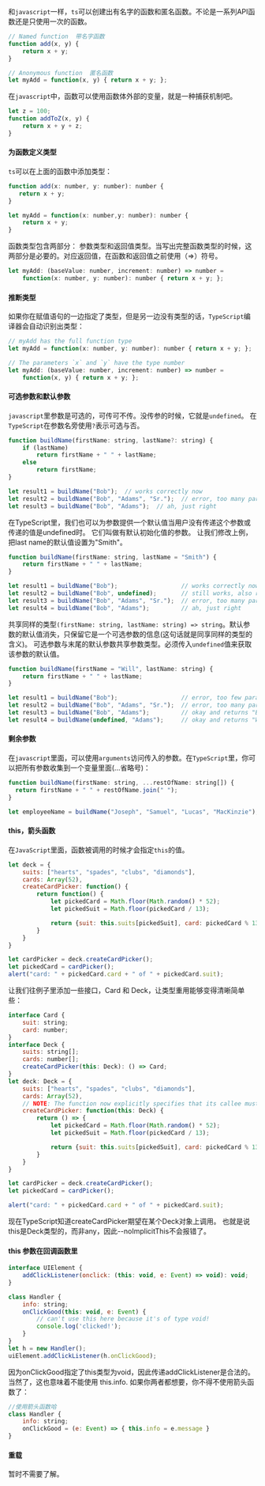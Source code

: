 和`javascript`一样，`ts`可以创建出有名字的函数和匿名函数。不论是一系列API函数还是只使用一次的函数。

```javascript
// Named function  带名字函数
function add(x, y) {
    return x + y;
}

// Anonymous function  匿名函数
let myAdd = function(x, y) { return x + y; };
```

在`javascript`中，函数可以使用函数体外部的变量，就是一种捕获机制吧。
```javascript
let z = 100;
function addToZ(x, y) {
    return x + y + z;
}
```

#### 为函数定义类型

`ts`可以在上面的函数中添加类型：

```javascript
function add(x: number, y: number): number {
   return x + y; 
}

let myAdd = function(x: number,y: number): number {
    return x + y;
}
```

函数类型包含两部分： 参数类型和返回值类型。当写出完整函数类型的时候，这两部分是必要的。对应返回值，在函数和返回值之前使用（=>）符号。

```javascript
let myAdd: (baseValue: number, increment: number) => number =
    function(x: number, y: number): number { return x + y; };
```

#### 推断类型

如果你在赋值语句的一边指定了类型，但是另一边没有类型的话，`TypeScript`编译器会自动识别出类型：

```javascript
// myAdd has the full function type
let myAdd = function(x: number, y: number): number { return x + y; };

// The parameters `x` and `y` have the type number
let myAdd: (baseValue: number, increment: number) => number =
    function(x, y) { return x + y; };
```

#### 可选参数和默认参数 

`javascript`里参数是可选的，可传可不传。没传参的时候，它就是`undefined`。
在`TypeScript`在参数名旁使用`?`表示可选与否。

```javascript
function buildName(firstName: string, lastName?: string) {
    if (lastName)
        return firstName + " " + lastName;
    else
        return firstName;
}

let result1 = buildName("Bob");  // works correctly now
let result2 = buildName("Bob", "Adams", "Sr.");  // error, too many parameters
let result3 = buildName("Bob", "Adams");  // ah, just right
```

在TypeScript里，我们也可以为参数提供一个默认值当用户没有传递这个参数或传递的值是undefined时。 它们叫做有默认初始化值的参数。 让我们修改上例，把last name的默认值设置为"Smith"。

```javascript
function buildName(firstName: string, lastName = "Smith") {
    return firstName + " " + lastName;
}

let result1 = buildName("Bob");                  // works correctly now, returns "Bob Smith"
let result2 = buildName("Bob", undefined);       // still works, also returns "Bob Smith"
let result3 = buildName("Bob", "Adams", "Sr.");  // error, too many parameters
let result4 = buildName("Bob", "Adams");         // ah, just right
```

共享同样的类型`(firstName: string, lastName: string) => string`。默认参数的默认值消失，只保留它是一个可选参数的信息(这句话就是同享同样的类型的含义)。
可选参数与末尾的默认参数共享参数类型。必须传入`undefined`值来获取该参数的默认值。

```javascript
function buildName(firstName = "Will", lastName: string) {
    return firstName + " " + lastName;
}

let result1 = buildName("Bob");                  // error, too few parameters
let result2 = buildName("Bob", "Adams", "Sr.");  // error, too many parameters
let result3 = buildName("Bob", "Adams");         // okay and returns "Bob Adams"
let result4 = buildName(undefined, "Adams");     // okay and returns "Will Adams"
```

#### 剩余参数

在`javascript`里面，可以使用`arguments`访问传入的参数。在`TypeScript`里，你可以把所有参数收集到一个变量里面(...省略号)：

```javascript
function buildName(firstName: string, ...restOfName: string[]) {
  return firstName + " " + restOfName.join(" ");
}

let employeeName = buildName("Joseph", "Samuel", "Lucas", "MacKinzie");
```

#### this，箭头函数

在`JavaScript`里面，函数被调用的时候才会指定`this`的值。

```javascript
let deck = {
    suits: ["hearts", "spades", "clubs", "diamonds"],
    cards: Array(52),
    createCardPicker: function() {
        return function() {
            let pickedCard = Math.floor(Math.random() * 52);
            let pickedSuit = Math.floor(pickedCard / 13);

            return {suit: this.suits[pickedSuit], card: pickedCard % 13};
        }
    }
}

let cardPicker = deck.createCardPicker();
let pickedCard = cardPicker();
alert("card: " + pickedCard.card + " of " + pickedCard.suit);
```

让我们往例子里添加一些接口，Card 和 Deck，让类型重用能够变得清晰简单些：

```javascript
interface Card {
    suit: string;
    card: number;
}
interface Deck {
    suits: string[];
    cards: number[];
    createCardPicker(this: Deck): () => Card;
}
let deck: Deck = {
    suits: ["hearts", "spades", "clubs", "diamonds"],
    cards: Array(52),
    // NOTE: The function now explicitly specifies that its callee must be of type Deck
    createCardPicker: function(this: Deck) {
        return () => {
            let pickedCard = Math.floor(Math.random() * 52);
            let pickedSuit = Math.floor(pickedCard / 13);

            return {suit: this.suits[pickedSuit], card: pickedCard % 13};
        }
    }
}

let cardPicker = deck.createCardPicker();
let pickedCard = cardPicker();

alert("card: " + pickedCard.card + " of " + pickedCard.suit);
```

现在TypeScript知道createCardPicker期望在某个Deck对象上调用。 也就是说 this是Deck类型的，而非any，因此--noImplicitThis不会报错了。

#### this 参数在回调函数里

```javascript
interface UIElement {
    addClickListener(onclick: (this: void, e: Event) => void): void;
}

class Handler {
    info: string;
    onClickGood(this: void, e: Event) {
        // can't use this here because it's of type void!
        console.log('clicked!');
    }
}
let h = new Handler();
uiElement.addClickListener(h.onClickGood);
```

因为onClickGood指定了this类型为void，因此传递addClickListener是合法的。 当然了，这也意味着不能使用 this.info. 如果你两者都想要，你不得不使用箭头函数了：

```javascript
//使用箭头函数哈
class Handler {
    info: string;
    onClickGood = (e: Event) => { this.info = e.message }
}
```


#### 重载

暂时不需要了解。
